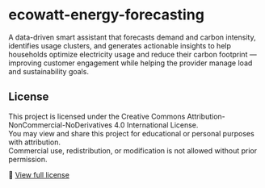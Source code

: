 # ecowatt-energy-forecasting
A data-driven smart assistant that forecasts demand and carbon intensity, identifies usage clusters, and generates actionable insights to help households optimize electricity usage and reduce their carbon footprint — improving customer engagement while helping the provider manage load and sustainability goals.

## License

This project is licensed under the Creative Commons Attribution-NonCommercial-NoDerivatives 4.0 International License.  
You may view and share this project for educational or personal purposes with attribution.  
Commercial use, redistribution, or modification is not allowed without prior permission.

🔗 [View full license](https://creativecommons.org/licenses/by-nc-nd/4.0/)
